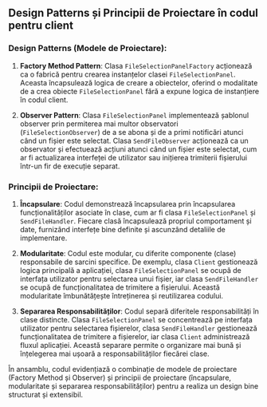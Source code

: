 ## Design Patterns și Principii de Proiectare în codul pentru client

### Design Patterns (Modele de Proiectare):
1. **Factory Method Pattern**: Clasa `FileSelectionPanelFactory` acționează ca o fabrică pentru crearea instanțelor clasei `FileSelectionPanel`. Aceasta încapsulează logica de creare a obiectelor, oferind o modalitate de a crea obiecte `FileSelectionPanel` fără a expune logica de instanțiere în codul client.

2. **Observer Pattern**: Clasa `FileSelectionPanel` implementează șablonul observer prin permiterea mai multor observatori (`FileSelectionObserver`) de a se abona și de a primi notificări atunci când un fișier este selectat. Clasa `SendFileObserver` acționează ca un observator și efectuează acțiuni atunci când un fișier este selectat, cum ar fi actualizarea interfeței de utilizator sau inițierea trimiterii fișierului într-un fir de execuție separat.

### Principii de Proiectare:
1. **Încapsulare**: Codul demonstrează încapsularea prin încapsularea funcționalităților asociate în clase, cum ar fi clasa `FileSelectionPanel` și `SendFileHandler`. Fiecare clasă încapsulează propriul comportament și date, furnizând interfețe bine definite și ascunzând detaliile de implementare.

2. **Modularitate**: Codul este modular, cu diferite componente (clase) responsabile de sarcini specifice. De exemplu, clasa `Client` gestionează logica principală a aplicației, clasa `FileSelectionPanel` se ocupă de interfața utilizator pentru selectarea unui fișier, iar clasa `SendFileHandler` se ocupă de funcționalitatea de trimitere a fișierului. Această modularitate îmbunătățește întreținerea și reutilizarea codului.

3. **Separarea Responsabilităților**: Codul separă diferitele responsabilități în clase distincte. Clasa `FileSelectionPanel` se concentrează pe interfața utilizator pentru selectarea fișierelor, clasa `SendFileHandler` gestionează funcționalitatea de trimitere a fișierelor, iar clasa `Client` administrează fluxul aplicației. Această separare permite o organizare mai bună și înțelegerea mai ușoară a responsabilităților fiecărei clase.

În ansamblu, codul evidențiază o combinație de modele de proiectare (Factory Method și Observer) și principii de proiectare (încapsulare, modularitate și separarea responsabilităților) pentru a realiza un design bine structurat și extensibil.
